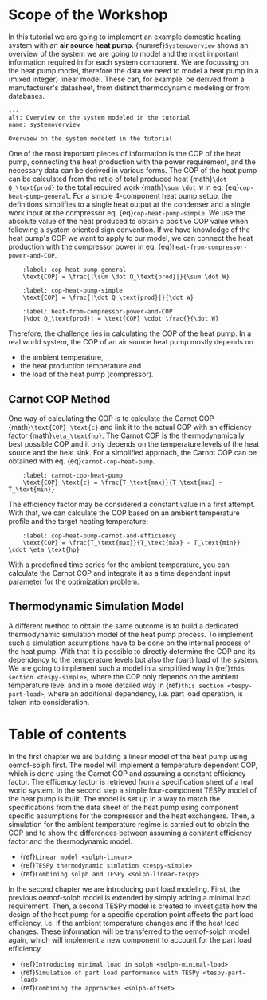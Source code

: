 # Scope of the Workshop

In this tutorial we are going to implement an example domestic heating system with an **air source heat pump**.
{numref}`Systemoverview` shows an overview of the system we are going to model and the most important information
required in for each system component. We are focussing on the heat pump model, therefore the data we need to model a
heat pump in a (mixed integer) linear model. These can, for example, be derived from a manufacturer's datasheet, from
distinct thermodynamic modeling or from databases.

```{figure} /figures/Systemoverview.svg
---
alt: Overview on the system modeled in the tutorial
name: systemoverview
---
Overview on the system modeled in the tutorial
```

One of the most important pieces of information is the COP of the heat pump, connecting the heat production with the
power requirement, and the necessary data can be derived in various forms. The COP of the heat pump can be calculated
from the ratio of total produced heat {math}`\dot Q_\text{prod}` to the total required work {math}`\sum \dot W` in eq.
{eq}`cop-heat-pump-general`. For a simple 4-component heat pump setup, the definitions simplifies to a single heat
output at the condenser and a single work input at the compressor eq. {eq}`cop-heat-pump-simple`. We use the absolute
value of the heat produced to obtain a positive COP value when following a system oriented sign convention. If we have
knowledge of the heat pump's COP we want to apply to our model, we can connect the heat production with the compressor
power in eq. {eq}`heat-from-compressor-power-and-COP`.

```{math}
    :label: cop-heat-pump-general
    \text{COP} = \frac{|\sum \dot Q_\text{prod}|}{\sum \dot W}
```

```{math}
    :label: cop-heat-pump-simple
    \text{COP} = \frac{|\dot Q_\text{prod}|}{\dot W}
```

```{math}
    :label: heat-from-compressor-power-and-COP
    |\dot Q_\text{prod}| = \text{COP} \cdot \frac{}{\dot W}
```

Therefore, the challenge lies in calculating the COP of the heat pump. In a real world system, the COP of an air source
heat pump mostly depends on

- the ambient temperature,
- the heat production temperature and
- the load of the heat pump (compressor).

## Carnot COP Method

One way of calculating the COP is to calculate the Carnot COP {math}`\text{COP}_\text{c}` and link it to the actual COP
with an efficiency factor {math}`\eta_\text{hp}`. The Carnot COP is the thermodynamically best possible COP and it only
depends on the temperature levels of the heat source and the heat sink. For a simplified approach, the Carnot COP can be
obtained with eq. {eq}`carnot-cop-heat-pump`.

```{math}
    :label: carnot-cop-heat-pump
    \text{COP}_\text{c} = \frac{T_\text{max}}{T_\text{max} - T_\text{min}}
```

The efficiency factor may be considered a constant value in a first attempt. With that, we can calculate the COP based
on an ambient temperature profile and the target heating temperature:

```{math}
    :label: cop-heat-pump-carnot-and-efficiency
    \text{COP} = \frac{T_\text{max}}{T_\text{max} - T_\text{min}} \cdot \eta_\text{hp}
```

With a predefined time series for the ambient temperature, you can calculate the Carnot COP and integrate it as a time
dependant input parameter for the optimization problem.

## Thermodynamic Simulation Model

A different method to obtain the same outcome is to build a dedicated thermodynamic simulation model of the heat pump
process. To implement such a simulation assumptions have to be done on the internal process of the heat pump. With that
it is possible to directly determine the COP and its dependency to the temperature levels but also the (part) load of
the system. We are going to implement such a model in a simplified way in {ref}`this section <tespy-simple>`, where the
COP only depends on the ambient temperature level and in a more detailed way in {ref}`this section <tespy-part-load>`,
where an additional dependency, i.e. part load operation, is taken into consideration.

# Table of contents

In the first chapter we are building a linear model of the heat pump using oemof-solph first. The model will implement a
temperature dependent COP, which is done using the Carnot COP and assuming a constant efficiency factor. The efficency
factor is retrieved from a specification sheet of a real world system. In the second step a simple four-component TESPy
model of the heat pump is built. The model is set up in a way to match the specifications from the data sheet of the
heat pump using component specific assumptions for the compressor and the heat exchangers. Then, a simulation for the
ambient temperature regime is carried out to obtain the COP and to show the differences between assuming a constant
efficiency factor and the thermodynamic model.

- {ref}`Linear model <solph-linear>`
- {ref}`TESPy thermodynamic simlation <tespy-simple>`
- {ref}`Combining solph and TESPy <solph-linear-tespy>`

In the second chapter we are introducing part load modeling. First, the previous oemof-solph model is extended by
simply adding a minimal load requirement. Then, a second TESPy model is created to investigate how the design of the
heat pump for a specific operation point affects the part load efficiency, i.e. if the ambient temperature changes and
if the heat load changes. These information will be transferred to the oemof-solph model again, which will implement a
new component to account for the part load efficiency.

- {ref}`Introducing minimal load in solph <solph-minimal-load>`
- {ref}`Simulation of part load performance with TESPy <tespy-part-load>`
- {ref}`Combining the approaches <solph-offset>`
